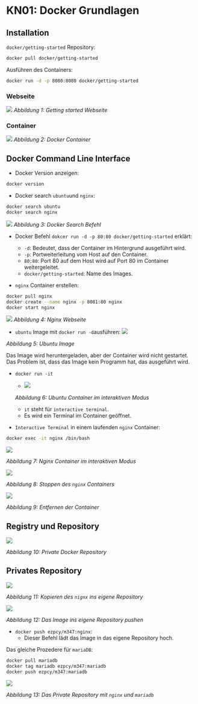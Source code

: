 # KN01: Docker Grundlagen

## Installation

`docker/getting-started` Repository:

```bash
docker pull docker/getting-started
```

Ausführen des Containers:

```bash
docker run -d -p 8080:8080 docker/getting-started
```

### Webseite

![](image/Pasted%20image%2020250221092712.png)
*Abbildung 1: Getting started Webseite*

### Container

![](image/Pasted%20image%2020250221092755.png)
*Abbildung 2: Docker Container*

## Docker Command Line Interface

-  Docker Version anzeigen:

```bash
docker version
```

- Docker search `ubuntu`und `nginx`:

```bash
docker search ubuntu
docker search nginx
```

![](image/Pasted%20image%2020250221093131.png)
*Abbildung 3: Docker Search Befehl*

-  Docker Befehl `dokcer run -d -p 80:80 docker/getting-started` erklärt:
	- `-d`: Bedeutet, dass der Container im Hintergrund ausgeführt wird.
	- `-p`: Portweiterleitung vom Host auf den Container.
	- `80:80`: Port 80 auf dem Host wird auf Port 80 im Container weitergeleitet.
	- `docker/getting-started`: Name des Images.

-  `nginx` Container erstellen:

```bash
docker pull nginx
docker create --name nginx -p 8081:80 nginx
docker start nginx
```

![](image/Pasted%20image%2020250221093718.png)
*Abbildung 4: Nginx Webseite*

-  `ubuntu` Image mit `docker run -d`ausführen:
![](image/Pasted%20image%2020250221094206.png)

*Abbildung 5: Ubuntu Image*

Das Image wird heruntergeladen, aber der Container wird nicht gestartet. Das Problem ist, dass das Image kein Programm hat, das ausgeführt wird. 

- `docker run -it`
	- ![](image/Pasted%20image%2020250221094358.png)
	
	 *Abbildung 6: Ubuntu Container im interaktiven Modus*
	- `it` steht für `interactive terminal`.
	- Es wird ein Terminal im Container geöffnet.

- `Interactive Terminal` in einem laufenden `nginx` Container:
  
```bash
docker exec -it nginx /bin/bash
```

![](image/Pasted%20image%2020250221094802.png)


*Abbildung 7: Nginx Container im interaktiven Modus*

![](image/Pasted%20image%2020250221094931.png)

*Abbildung 8: Stoppen des `nginx` Containers*

![](image/Pasted%20image%2020250221095111.png)

*Abbildung 9: Entfernen der Container*

## Registry und Repository

![](image/Pasted%20image%2020250221095655.png)

*Abbildung 10: Private Docker Repository*

## Privates Repository

![](image/Pasted%20image%2020250221100013.png)

*Abbildung 11: Kopieren des `nignx` ins eigene Repository*

![](image/Pasted%20image%2020250221100120.png)

*Abbildung 12: Das Image ins eigene Repository pushen*

- `docker push ezpcy/m347:nginx`:
	- Dieser Befehl lädt das Image in das eigene Repository hoch.

Das gleiche Prozedere für `mariaDB`:

```bash
docker pull mariadb
docker tag mariadb ezpcy/m347:mariadb
docker push ezpcy/m347:mariadb
```

![](image/Pasted%20image%2020250221100446.png)

*Abbildung 13: Das Private Repository mit `nginx` und `mariadb`*
